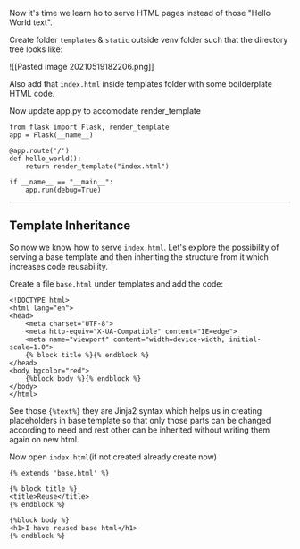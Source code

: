 Now it's time we learn ho to serve HTML pages instead of those "Hello World text".

Create folder `templates` & `static` outside venv folder such that the directory tree looks like:

![[Pasted image 20210519182206.png]]

Also add that `index.html` inside templates folder with some boilderplate HTML code.

Now update app.py to accomodate render_template
```
from flask import Flask, render_template
app = Flask(__name__)

@app.route('/')
def hello_world():
	return render_template("index.html")

if __name__ == "__main__":
	app.run(debug=True)
```

<hr>

## Template Inheritance
So now we know how to serve `index.html`. Let's explore the possibility of serving a base template and then inheriting the structure from it which increases code reusability.

Create a file `base.html` under templates and add the code:

```
<!DOCTYPE html>
<html lang="en">
<head>
	<meta charset="UTF-8">
	<meta http-equiv="X-UA-Compatible" content="IE=edge">
	<meta name="viewport" content="width=device-width, initial-scale=1.0">
	{% block title %}{% endblock %}
</head>
<body bgcolor="red">
	{%block body %}{% endblock %}
</body>
</html>
```

See those `{%text%}`  they are Jinja2 syntax which helps us in creating placeholders in base template so that only those parts can be changed according to need and rest other can be inherited without writing them again on new html.

Now open `index.html`(if not created already create now) 

```
{% extends 'base.html' %}

{% block title %}
<title>Reuse</title>
{% endblock %}

{%block body %}
<h1>I have reused base html</h1>
{% endblock %}

```

